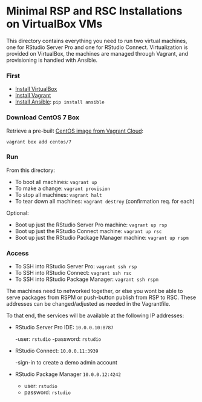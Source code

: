 # Minimal RSP and RSC Installations on VirtualBox VMs

This directory contains everything you need to run two virtual machines, one for RStudio Server Pro and one for RStudio Connect. Virtualization is provided on VirtualBox, the machines are managed through Vagrant, and provisioning is handled with Ansible.

### First

- [Install VirtualBox](https://www.virtualbox.org/)
- [Install Vagrant](https://www.vagrantup.com/downloads.html)
- [Install Ansible](https://docs.ansible.com/ansible/latest/installation_guide/intro_installation.html#installing-the-control-machine): `pip install ansible`

### Download CentOS 7 Box

Retrieve a pre-built [CentOS image from Vagrant Cloud](https://app.vagrantup.com/centos/boxes/7):

```
vagrant box add centos/7
```

### Run

From this directory:

- To boot all machines: `vagrant up`
- To make a change: `vagrant provision`
- To stop all machines: `vagrant halt`
- To tear down all machines: `vagrant destroy` (confirmation req. for each)

Optional:
- Boot up just the RStudio Server Pro machine: `vagrant up rsp`
- Boot up just the RStudio Connect machine: `vagrant up rsc`
- Boot up just the RStudio Package Manager machine: `vagrant up rspm`


### Access

- To SSH into RStudio Server Pro: `vagrant ssh rsp`
- To SSH into RStudio Connect: `vagrant ssh rsc`
- To SSH into RStudio Package Manager: `vagrant ssh rspm`

The machines need to networked together, or else you wont be able to serve packages from RSPM or push-button publish from RSP to RSC. These addresses can be changed/adjusted as needed in the Vagrantfile.

To that end, the services will be available at the following IP addresses:

 - RStudio Server Pro IDE: `10.0.0.10:8787`

    -user: `rstudio`
    -password: `rstudio`

 - RStudio Connect: `10.0.0.11:3939`

    -sign-in to create a demo admin account

 - RStudio Package Manager `10.0.0.12:4242`

 	- user: `rstudio`
 	- password: `rstudio`